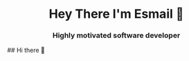 <h1 align="center">Hey There I'm Esmail 👋</h1>
<h3 align="center">Highly motivated software developer</h3>
## Hi there 👋

<!--
**Esmail-Sameh/Esmail-Sameh** is a ✨ _special_ ✨ repository because its `README.md` (this file) appears on your GitHub profile.

Here are some ideas to get you started:

- 🔭 I’m currently working on ...
- 🌱 I’m currently learning ...
- 👯 I’m looking to collaborate on ...
- 🤔 I’m looking for help with ...
- 💬 Ask me about ...
- 📫 How to reach me: ...
- 😄 Pronouns: ...
- ⚡ Fun fact: ...
-->
